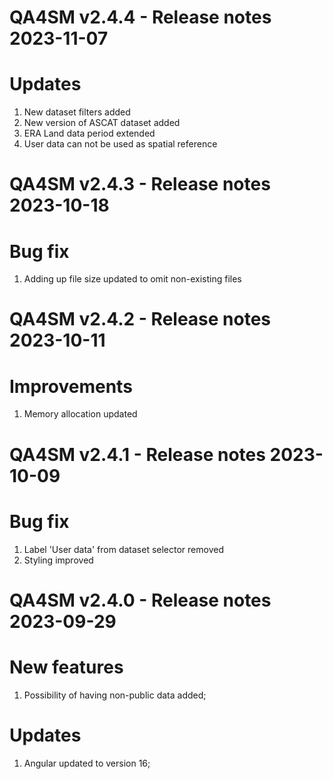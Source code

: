 QA4SM v2.4.4 - Release notes 2023-11-07
=======================================================
# Updates
1. New dataset filters added
2. New version of ASCAT dataset added
3. ERA Land data period extended
4. User data can not be used as spatial reference

QA4SM v2.4.3 - Release notes 2023-10-18
=======================================================
# Bug fix
1. Adding up file size updated to omit non-existing files 

QA4SM v2.4.2 - Release notes 2023-10-11
=======================================================
# Improvements
1. Memory allocation updated

QA4SM v2.4.1 - Release notes 2023-10-09
=======================================================
# Bug fix
1. Label 'User data' from dataset selector removed
2. Styling improved


QA4SM v2.4.0 - Release notes 2023-09-29
=======================================================
# New features
1. Possibility of having non-public data added;

# Updates
1. Angular updated to version 16;